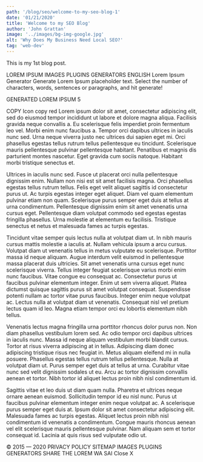 ```yaml
---
path: '/blog/seo/welcome-to-my-seo-blog-1'
date: '01/21/2020'
title: 'Welcome to my SEO Blog'
author: 'John Grattan'
image: '../images/bg-img-google.jpg'
alt: 'Why Does My Business Need Local SEO?'
tag: 'web-dev'
---
```


This is my 1st blog post.

LOREM IPSUM
IMAGES
PLUGINS
GENERATORS
ENGLISH
Lorem Ipsum Generator
Generate Lorem Ipsum placeholder text. Select the number of characters, words, sentences or paragraphs, and hit generate!

GENERATED LOREM IPSUM
5

COPY Icon copy red
Lorem ipsum dolor sit amet, consectetur adipiscing elit, sed do eiusmod tempor incididunt ut labore et dolore magna aliqua. Facilisis gravida neque convallis a. Eu scelerisque felis imperdiet proin fermentum leo vel. Morbi enim nunc faucibus a. Tempor orci dapibus ultrices in iaculis nunc sed. Urna neque viverra justo nec ultrices dui sapien eget mi. Orci phasellus egestas tellus rutrum tellus pellentesque eu tincidunt. Scelerisque mauris pellentesque pulvinar pellentesque habitant. Penatibus et magnis dis parturient montes nascetur. Eget gravida cum sociis natoque. Habitant morbi tristique senectus et.

Ultrices in iaculis nunc sed. Fusce ut placerat orci nulla pellentesque dignissim enim. Nullam non nisi est sit amet facilisis magna. Orci phasellus egestas tellus rutrum tellus. Felis eget velit aliquet sagittis id consectetur purus ut. Ac turpis egestas integer eget aliquet. Diam vel quam elementum pulvinar etiam non quam. Scelerisque purus semper eget duis at tellus at urna condimentum. Pellentesque dignissim enim sit amet venenatis urna cursus eget. Pellentesque diam volutpat commodo sed egestas egestas fringilla phasellus. Urna molestie at elementum eu facilisis. Tristique senectus et netus et malesuada fames ac turpis egestas.

Tincidunt vitae semper quis lectus nulla at volutpat diam ut. In nibh mauris cursus mattis molestie a iaculis at. Nullam vehicula ipsum a arcu cursus. Volutpat diam ut venenatis tellus in metus vulputate eu scelerisque. Porttitor massa id neque aliquam. Augue interdum velit euismod in pellentesque massa placerat duis ultricies. Sit amet venenatis urna cursus eget nunc scelerisque viverra. Tellus integer feugiat scelerisque varius morbi enim nunc faucibus. Vitae congue eu consequat ac. Consectetur purus ut faucibus pulvinar elementum integer. Enim ut sem viverra aliquet. Platea dictumst quisque sagittis purus sit amet volutpat consequat. Suspendisse potenti nullam ac tortor vitae purus faucibus. Integer enim neque volutpat ac. Lectus nulla at volutpat diam ut venenatis. Consequat nisl vel pretium lectus quam id leo. Magna etiam tempor orci eu lobortis elementum nibh tellus.

Venenatis lectus magna fringilla urna porttitor rhoncus dolor purus non. Non diam phasellus vestibulum lorem sed. Ac odio tempor orci dapibus ultrices in iaculis nunc. Massa id neque aliquam vestibulum morbi blandit cursus. Tortor at risus viverra adipiscing at in tellus. Adipiscing diam donec adipiscing tristique risus nec feugiat in. Metus aliquam eleifend mi in nulla posuere. Phasellus egestas tellus rutrum tellus pellentesque. Nulla at volutpat diam ut. Purus semper eget duis at tellus at urna. Curabitur vitae nunc sed velit dignissim sodales ut eu. Arcu ac tortor dignissim convallis aenean et tortor. Nibh tortor id aliquet lectus proin nibh nisl condimentum id.

Sagittis vitae et leo duis ut diam quam nulla. Pharetra et ultrices neque ornare aenean euismod. Sollicitudin tempor id eu nisl nunc. Purus ut faucibus pulvinar elementum integer enim neque volutpat ac. A scelerisque purus semper eget duis at. Ipsum dolor sit amet consectetur adipiscing elit. Malesuada fames ac turpis egestas. Aliquet lectus proin nibh nisl condimentum id venenatis a condimentum. Congue mauris rhoncus aenean vel elit scelerisque mauris pellentesque pulvinar. Nam aliquam sem et tortor consequat id. Lacinia at quis risus sed vulputate odio ut.

© 2015 — 2020
PRIVACY POLICY
SITEMAP
IMAGES
PLUGINS
GENERATORS
SHARE THE LOREM
WA
SAI
Close X
